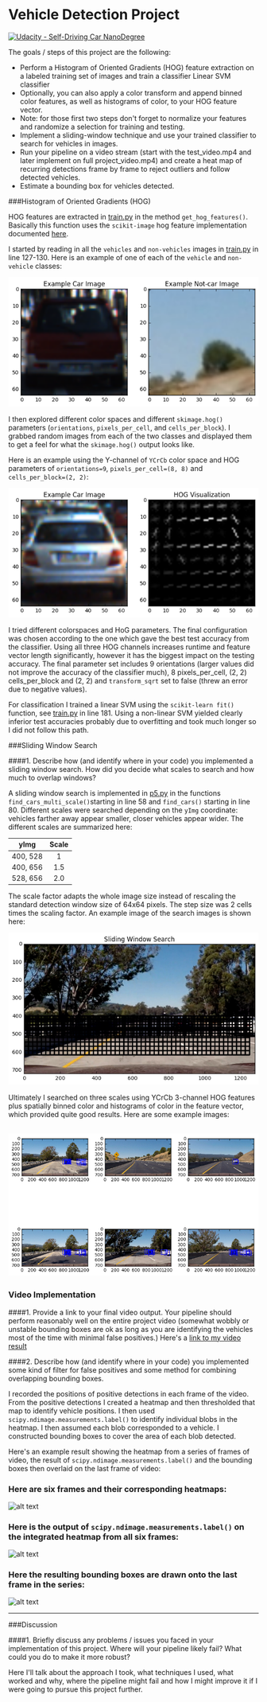 # Vehicle Detection Project
[![Udacity - Self-Driving Car NanoDegree](https://s3.amazonaws.com/udacity-sdc/github/shield-carnd.svg)](http://www.udacity.com/drive)


The goals / steps of this project are the following:

* Perform a Histogram of Oriented Gradients (HOG) feature extraction on a labeled training set of images and train a classifier Linear SVM classifier
* Optionally, you can also apply a color transform and append binned color features, as well as histograms of color, to your HOG feature vector. 
* Note: for those first two steps don't forget to normalize your features and randomize a selection for training and testing.
* Implement a sliding-window technique and use your trained classifier to search for vehicles in images.
* Run your pipeline on a video stream (start with the test_video.mp4 and later implement on full project_video.mp4) and create a heat map of recurring detections frame by frame to reject outliers and follow detected vehicles.
* Estimate a bounding box for vehicles detected.

[//]: # (Image References)
[image1]: ./output_images/car_examples.png
[image2]: ./output_images/HOG_example.png
[image3]: ./output_images/sliding_windows.png
[image4]: ./output_images/example_detections.png
[image5]: ./examples/bboxes_and_heat.png
[image6]: ./examples/labels_map.png
[image7]: ./examples/output_bboxes.png
[video1]: ./project_video.mp4

###Histogram of Oriented Gradients (HOG)

HOG features are extracted in [train.py](https://github.com/friedricherbs/CarND-P5-Vehicle-Detection/blob/master/train.py) in the method `get_hog_features()`. Basically this function uses the `scikit-image` hog feature implementation documented [here](http://scikit-image.org/docs/dev/api/skimage.feature.html?highlight=feature%20hog#skimage.feature.hog).

I started by reading in all the `vehicles` and `non-vehicles` images in [train.py](https://github.com/friedricherbs/CarND-P5-Vehicle-Detection/blob/master/train.py) in line 127-130.  Here is an example of one of each of the `vehicle` and `non-vehicle` classes:

![alt text][image1]

I then explored different color spaces and different `skimage.hog()` parameters (`orientations`, `pixels_per_cell`, and `cells_per_block`).  I grabbed random images from each of the two classes and displayed them to get a feel for what the `skimage.hog()` output looks like.

Here is an example using the Y-channel of `YCrCb` color space and HOG parameters of `orientations=9`, `pixels_per_cell=(8, 8)` and `cells_per_block=(2, 2)`:


![alt text][image2]

I tried different colorspaces and HoG parameters. The final configuration was chosen according to the one which gave the best test accuracy from the classifier. Using all three HOG channels increases runtime and feature vector length significantly, however it has the biggest impact on the testing accuracy. The final parameter set includes 9 orientations (larger values did not improve the accuracy of the classifier much), 8 pixels_per_cell, (2, 2) cells_per_block and (2, 2) and `transform_sqrt` set to false (threw an error due to negative values). 

For classification I trained a linear SVM using the `scikit-learn fit()` function, see  [train.py](https://github.com/friedricherbs/CarND-P5-Vehicle-Detection/blob/master/train.py) in line 181. Using a non-linear SVM yielded clearly inferior test accuracies probably due to overfitting and took much longer so I did not follow this path.

###Sliding Window Search

####1. Describe how (and identify where in your code) you implemented a sliding window search.  How did you decide what scales to search and how much to overlap windows?

A sliding window search is implemented in [p5.py](https://github.com/friedricherbs/CarND-P5-Vehicle-Detection/blob/master/p5.py) in the functions `find_cars_multi_scale()`starting in line 58 and `find_cars()` starting in line 80. Different scales were searched depending on the `yImg` coordinate: vehicles farther away appear smaller, closer vehicles appear wider. The different scales are summarized here:

| yImg          | Scale         | 
|:-------------:|:-------------:| 
| 400, 528      | 1             | 
| 400, 656      | 1.5           |
| 528, 656      | 2.0           |

The scale factor adapts the whole image size instead of rescaling the standard detection window size of 64x64 pixels. The step size was 2 cells times the scaling factor. An example image of the search images is shown here:


![alt text][image3]

Ultimately I searched on three scales using YCrCb 3-channel HOG features plus spatially binned color and histograms of color in the feature vector, which provided quite good results.  Here are some example images:

![alt text][image4]
---

### Video Implementation

####1. Provide a link to your final video output.  Your pipeline should perform reasonably well on the entire project video (somewhat wobbly or unstable bounding boxes are ok as long as you are identifying the vehicles most of the time with minimal false positives.)
Here's a [link to my video result](./project_video.mp4)


####2. Describe how (and identify where in your code) you implemented some kind of filter for false positives and some method for combining overlapping bounding boxes.

I recorded the positions of positive detections in each frame of the video.  From the positive detections I created a heatmap and then thresholded that map to identify vehicle positions.  I then used `scipy.ndimage.measurements.label()` to identify individual blobs in the heatmap.  I then assumed each blob corresponded to a vehicle.  I constructed bounding boxes to cover the area of each blob detected.  

Here's an example result showing the heatmap from a series of frames of video, the result of `scipy.ndimage.measurements.label()` and the bounding boxes then overlaid on the last frame of video:

### Here are six frames and their corresponding heatmaps:

![alt text][image5]

### Here is the output of `scipy.ndimage.measurements.label()` on the integrated heatmap from all six frames:
![alt text][image6]

### Here the resulting bounding boxes are drawn onto the last frame in the series:
![alt text][image7]



---

###Discussion

####1. Briefly discuss any problems / issues you faced in your implementation of this project.  Where will your pipeline likely fail?  What could you do to make it more robust?

Here I'll talk about the approach I took, what techniques I used, what worked and why, where the pipeline might fail and how I might improve it if I were going to pursue this project further.  
